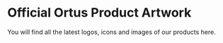 # Official Ortus Product Artwork

You will find all the latest logos, icons and images of our products here.
